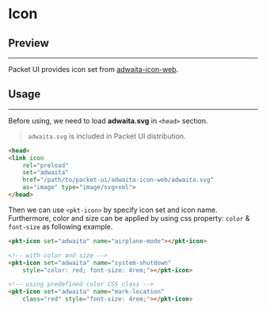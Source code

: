 # Icon

## Preview
---
<div id="preview">
    <pkt-icon class="size-1 red" set="adwaita" name="airplane-mode"></pkt-icon>
    <pkt-icon class="size-2 purple" set="adwaita" name="call-start"></pkt-icon>
    <pkt-icon class="size-3" set="adwaita" name="contact-new"></pkt-icon>
    <pkt-icon class="size-2 blue" set="adwaita" name="find-location"></pkt-icon>
    <pkt-icon class="size-1 green" set="adwaita" name="go-home"></pkt-icon>
</div>

Packet UI provides icon set from [adwaita-icon-web](https://nitipit.github.io/adwaita-icon-web/).

## Usage
---

Before using, we need to load **adwaita.svg** in `<head>` section.

> <pkt-icon set="adwaita" name="dialog-information"></pkt-icon> `adwaita.svg` is included in Packet UI distribution.


```html
<head>
<link icon
    rel="preload"
    set="adwaita"
    href="/path/to/packet-ui/adwaita-icon-web/adwaita.svg"
    as="image" type="image/svg+xml">
</head>
```

Then we can use `<pkt-icon>` by specify icon set and icon name.
Furthermore, color and size can be applied by using css property: `color` & `font-size` as following example.


```html
<pkt-icon set="adwaita" name="airplane-mode"></pkt-icon>

<!-- with color and size -->
<pkt-icon set="adwaita" name="system-shutdown"
    style="color: red; font-size: 4rem;"></pkt-icon>

<!-- using predefined color CSS class -->
<pkt-icon set="adwaita" name="mark-location"
    class="red" style="font-size: 4rem;"></pkt-icon>
```

<pkt-icon set="adwaita" name="system-shutdown" style="color: red; font-size: 4rem;"></pkt-icon>
<pkt-icon set="adwaita" name="mark-location" class="red" style="font-size: 4rem;"></pkt-icon>